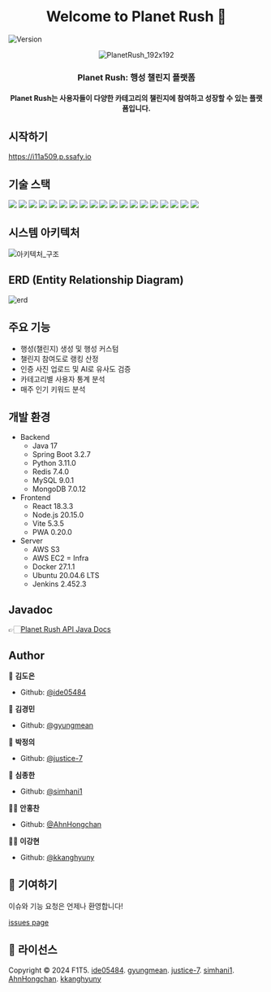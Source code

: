 <h1 align="center">Welcome to Planet Rush 👋</h1>
<p>
  <img alt="Version" src="https://img.shields.io/badge/version-2.1.0-blue.svg?cacheSeconds=2592000" />
</p>

<div align="center">
  
![PlanetRush_192x192](https://github.com/user-attachments/assets/3dc0b2e4-20c4-49a1-b0b3-bb207dd20f37)

### Planet Rush: 행성 챌린지 플랫폼

<h4>Planet Rush는 사용자들이 다양한 카테고리의 챌린지에 참여하고 성장할 수 있는 플랫폼입니다.</h4>
</div>

## 시작하기

https://i11a509.p.ssafy.io

## 기술 스택

<p>
  <img src="https://img.shields.io/badge/-SpringBoot-6DB33F?style=flat-square&logo=Spring&logoColor=white"/>
  <img src="https://img.shields.io/badge/-React-61DAFB?style=flat-square&logo=React&logoColor=black"/>
  <img src="https://img.shields.io/badge/-MySQL-4479A1?style=flat-square&logo=MySQL&logoColor=white"/>
  <img src="https://img.shields.io/badge/-Redis-DC382D?style=flat-square&logo=Redis&logoColor=white"/>
  <img src="https://img.shields.io/badge/-Docker-2496ED?style=flat-square&logo=Docker&logoColor=white"/>
  <img src="https://img.shields.io/badge/-Jenkins-D24939?style=flat-square&logo=Jenkins&logoColor=white"/>
  <img src="https://img.shields.io/badge/-AWS-232F3E?style=flat-square&logo=amazon-aws&logoColor=white"/>
  <img src="https://img.shields.io/badge/-Nginx-269539?style=flat-square&logo=Nginx&logoColor=white"/>
  <img src="https://img.shields.io/badge/-MongoDB-13aa52?style=flat-square&logo=mongodb&logoColor=white"/>
  <img src="https://img.shields.io/badge/-Flask-000000?style=flat-square&logo=flask&logoColor=white"/>
  <img src="https://img.shields.io/badge/Ubuntu-E95420?style=flat-square&logo=Ubuntu&logoColor=white"/>
  <img src="https://img.shields.io/static/v1?style=flat-square&message=PWA&color=5A0FC8&logo=PWA&logoColor=FFFFFF&label="/>
  <img src="https://img.shields.io/badge/Spring_data_jpa-6DB33F?style=flat-square&logo=Spring&logoColor=white"/>
  <img src="https://img.shields.io/badge/node.js-339933?style=flat-square&logo=Node.js&logoColor=white"/>
  <img src="https://img.shields.io/badge/AWS_S3-569A31?logo=amazons3&logoColor=fff&style=flat-square"/>
  <img src="https://img.shields.io/badge/Jira-0052CC?style=flat-square&logo=Jira&logoColor=white"/>
  <img src="https://img.shields.io/badge/-Swagger-%23Clojure?style=flat-square&logo=swagger&logoColor=white"/>
  <img src="https://img.shields.io/badge/Figma-F24E1E?style=flat-square&logo=figma&logoColor=white"/>
  <img src="https://img.shields.io/badge/git-%23F05033.svg?style=flat-square&logo=git&logoColor=white"/>
  
</p>

## 시스템 아키텍처

![아키텍처_구조](https://github.com/user-attachments/assets/8a2d1be6-a9db-4f0f-b9ae-aeddb4862058)


## ERD (Entity Relationship Diagram)

![erd](https://github.com/user-attachments/assets/0cb2fd31-1354-41c8-a166-36c5839faab1)


## 주요 기능

- 행성(챌린지) 생성 및 행성 커스텀
- 챌린지 참여도로 랭킹 산정
- 인증 사진 업로드 및 AI로 유사도 검증
- 카테고리별 사용자 통계 분석
- 매주 인기 키워드 분석

## 개발 환경

- Backend
  - Java 17
  - Spring Boot 3.2.7
  - Python 3.11.0
  - Redis 7.4.0
  - MySQL 9.0.1
  - MongoDB 7.0.12
- Frontend
  - React 18.3.3
  - Node.js 20.15.0
  - Vite 5.3.5
  - PWA 0.20.0
- Server
  - AWS S3
  - AWS EC2
= Infra
  - Docker 27.1.1
  - Ubuntu 20.04.6 LTS
  - Jenkins 2.452.3

## Javadoc

👉🏻[Planet Rush API Java Docs](https://i11a509.p.ssafy.io)

## Author

🐹 **김도은**

* Github: [@ide05484](https://github.com/ide05484)

👀 **김경민**

* Github: [@gyungmean](https://github.com/gyungmean)

🌊 **박정의**

* Github: [@justice-7](https://github.com/justice-7)

🍭 **심종한**

* Github: [@simhani1](https://github.com/simhani1)

👶🏻 **안홍찬**

* Github: [@AhnHongchan](https://github.com/AhnHongchan)

👸🏻 **이강현**

* Github: [@kkanghyuny](https://github.com/kkanghyuny)

## 🤝 기여하기
이슈와 기능 요청은 언제나 환영합니다!

[issues page](https://github.com/simhani1/PlanetRush/issues)<br />

## 📝 라이선스
Copyright © 2024 F1T5. [ide05484](https://github.com/ide05484). [gyungmean](https://github.com/gyungmean). [justice-7](https://github.com/justice-7). [simhani1](https://github.com/simhani1). [AhnHongchan](https://github.com/AhnHongchan). [kkanghyuny](https://github.com/kkanghyuny) <br />
